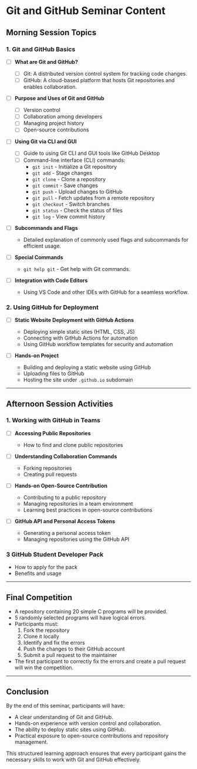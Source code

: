 # Git and GitHub Seminar Content


## **Morning Session Topics**

### **1. Git and GitHub Basics**
- [ ] **What are Git and GitHub?**
  - [ ] Git: A distributed version control system for tracking code changes.
  - [ ] GitHub: A cloud-based platform that hosts Git repositories and enables collaboration.

- [ ] **Purpose and Uses of Git and GitHub**
  - [ ] Version control
  - [ ] Collaboration among developers
  - [ ] Managing project history
  - [ ] Open-source contributions

- [ ] **Using Git via CLI and GUI**
  - [ ] Guide to using Git CLI and GUI tools like GitHub Desktop
  - [ ] Command-line interface (CLI) commands:
    - `git init` - Initialize a Git repository
    - `git add` - Stage changes
    - `git clone` - Clone a repository
    - `git commit` - Save changes
    - `git push` - Upload changes to GitHub
    - `git pull` - Fetch updates from a remote repository
    - `git checkout` - Switch branches
    - `git status` - Check the status of files
    - `git log` - View commit history

- [ ] **Subcommands and Flags**
  - Detailed explanation of commonly used flags and subcommands for efficient usage.

- [ ] **Special Commands**
  - `git help git` - Get help with Git commands.

- [ ] **Integration with Code Editors**
  - Using VS Code and other IDEs with GitHub for a seamless workflow.

### **2. Using GitHub for Deployment**
- [ ] **Static Website Deployment with GitHub Actions**
  - Deploying simple static sites (HTML, CSS, JS)
  - Connecting with GitHub Actions for automation
  - Using GitHub workflow templates for security and automation

- [ ] **Hands-on Project**
  - Building and deploying a static website using GitHub
  - Uploading files to GitHub
  - Hosting the site under `.github.io` subdomain

---
## **Afternoon Session Activities**

### **1. Working with GitHub in Teams**
- [ ] **Accessing Public Repositories**
  - How to find and clone public repositories

- [ ] **Understanding Collaboration Commands**
  - Forking repositories
  - Creating pull requests

- [ ] **Hands-on Open-Source Contribution**
  - Contributing to a public repository
  - Managing repositories in a team environment
  - Learning best practices in open-source contributions

- [ ] **GitHub API and Personal Access Tokens**
  - Generating a personal access token
  - Managing repositories using the GitHub API

### **3 GitHub Student Developer Pack**
  - How to apply for the pack
  - Benefits and usage

---
## **Final Competition**
- A repository containing 20 simple C programs will be provided.
- 5 randomly selected programs will have logical errors.
- Participants must:
  1. Fork the repository
  2. Clone it locally
  3. Identify and fix the errors
  4. Push the changes to their GitHub account
  5. Submit a pull request to the maintainer
- The first participant to correctly fix the errors and create a pull request will win the competition.

---
## **Conclusion**
By the end of this seminar, participants will have:
- A clear understanding of Git and GitHub.
- Hands-on experience with version control and collaboration.
- The ability to deploy static sites using GitHub.
- Practical exposure to open-source contributions and repository management.

This structured learning approach ensures that every participant gains the necessary skills to work with Git and GitHub effectively.

